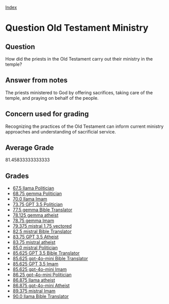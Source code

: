
[Index](../../index.md)
# Question Old Testament Ministry
## Question
How did the priests in the Old Testament carry out their ministry in the temple?

## Answer from notes
The priests ministered to God by offering sacrifices, taking care of the temple, and praying on behalf of the people.

## Concern used for grading
Recognizing the practices of the Old Testament can inform current ministry approaches and understanding of sacrificial service.

## Average Grade
81.45833333333333

## Grades
 * [67.5 llama Politician](../answers/llama_Politician/Old_Testament_Ministry.md)
 * [68.75 gemma Politician](../answers/gemma_Politician/Old_Testament_Ministry.md)
 * [70.0 llama Imam](../answers/llama_Imam/Old_Testament_Ministry.md)
 * [73.75 GPT 3.5 Politician](../answers/GPT_3.5_Politician/Old_Testament_Ministry.md)
 * [77.5 gemma Bible Translator](../answers/gemma_Bible_Translator/Old_Testament_Ministry.md)
 * [78.125 gemma atheist](../answers/gemma_atheist/Old_Testament_Ministry.md)
 * [78.75 gemma Imam](../answers/gemma_Imam/Old_Testament_Ministry.md)
 * [79.375 mistral 1.75 vectored](../answers/mistral_1.75_vectored/Old_Testament_Ministry.md)
 * [82.5 mistral Bible Translator](../answers/mistral_Bible_Translator/Old_Testament_Ministry.md)
 * [83.75 GPT 3.5 Atheist](../answers/GPT_3.5_Atheist/Old_Testament_Ministry.md)
 * [83.75 mistral atheist](../answers/mistral_atheist/Old_Testament_Ministry.md)
 * [85.0 mistral Politician](../answers/mistral_Politician/Old_Testament_Ministry.md)
 * [85.625 GPT 3.5 Bible Translator](../answers/GPT_3.5_Bible_Translator/Old_Testament_Ministry.md)
 * [85.625 gpt-4o-mini Bible Translator](../answers/gpt-4o-mini_Bible_Translator/Old_Testament_Ministry.md)
 * [85.625 GPT 3.5 Imam](../answers/GPT_3.5_Imam/Old_Testament_Ministry.md)
 * [85.625 gpt-4o-mini Imam](../answers/gpt-4o-mini_Imam/Old_Testament_Ministry.md)
 * [86.25 gpt-4o-mini Politician](../answers/gpt-4o-mini_Politician/Old_Testament_Ministry.md)
 * [86.875 llama atheist](../answers/llama_atheist/Old_Testament_Ministry.md)
 * [86.875 gpt-4o-mini Atheist](../answers/gpt-4o-mini_Atheist/Old_Testament_Ministry.md)
 * [89.375 mistral Imam](../answers/mistral_Imam/Old_Testament_Ministry.md)
 * [90.0 llama Bible Translator](../answers/llama_Bible_Translator/Old_Testament_Ministry.md)
